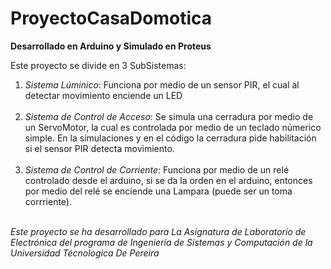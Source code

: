 # ProyectoCasaDomotica
<strong>Desarrollado en Arduino y Simulado en Proteus</strong>

Este proyecto se divide en 3 SubSistemas:
  
  <ol>
  <li><em>Sistema Lúminico</em>:                  Funciona por medio de un sensor PIR, el cual al detectar movimiento enciende un LED</li>
  <br>      
  <li><em>Sistema de Control de Acceso</em>:      Se simula una cerradura por medio de un ServoMotor, la cual es controlada por medio de
                                        un teclado númerico simple. En la simulaciones y en el código la cerradura pide 
                                        habilitación si el sensor PIR detecta movimiento.</li>
  <br>                                      
  <li><em>Sistema de Control de Corriente</em>:   Funciona por medio de un relé controlado desde el arduino, si se da la orden en el arduino, 
                                        entonces por medio del relé se enciende una Lampara (puede ser un toma corrriente).</li>
  <br>                                     
  </ol>

<em>Este proyecto se ha desarrollado para La Asignatura de Laboratorio de Electrónica del programa de Ingeniería de Sistemas y Computación de la Universidad Técnologica De Pereira</em>

 


  

